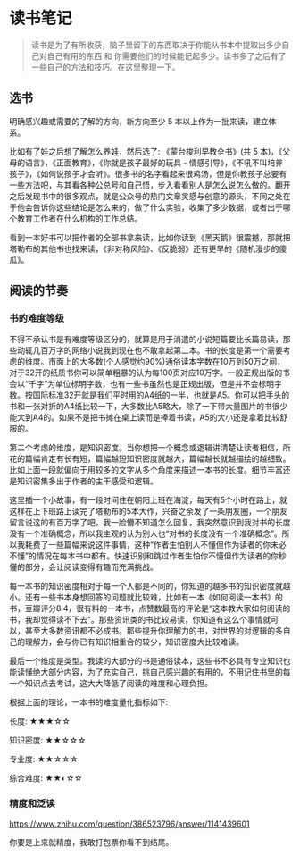 # 读书笔记

> 读书是为了有所收获，脑子里留下的东西取决于你能从书本中提取出多少自己对自己有用的东西 和 你需要他们的时候能记起多少。读书多了之后有了一些自己的方法和技巧。在这里整理一下。

## 选书

明确感兴趣或需要的了解的方向，新方向至少 5 本以上作为一批来读，建立体系。

比如有了娃之后想了解怎么养娃，然后选了: 《蒙台梭利早教全书》(共 5 本)，《父母的语言》，《正面教育》，《你就是孩子最好的玩具 - 情感引导》，《不吼不叫培养孩子》，《如何说孩子才会听》。很多书的名字看起来很鸡汤，但是你教孩子总要有一些方法吧，与其看各种公总号和自己悟，步入看看别人是怎么说怎么做的。翻开之后发现书中的很多观点，就是公众号的热门文章灵感与创意的源头，不同之处在于他会告诉你这些结论是怎么来的，做了什么实验，收集了多少数据，或者出于哪个教育工作者在什么机构的工作总结。

看到一本好书可以把作者的全部书拿来读，比如你读到《黑天鹅》很震撼，那就把塔勒布的其他书也找来读，《非对称风险》、《反脆弱》还有更早的《随机漫步的傻瓜》。

## 阅读的节奏

### 书的难度等级

不得不承认书是有难度等级区分的，就算是用于消遣的小说短篇要比长篇易读，那些动辄几百万字的网络小说我到现在也不敢拿起第二本。书的长度是第一个需要考虑的维度。市面上的大多数(个人感觉约90%)通俗读本字数在10万到50万之间，对于32开的纸质书你可以简单粗暴的认为每100页对应10万字。一般正规出版的书会以“千字”为单位标明字数，也有一些书虽然也是正规出版，但是并不会标明字数。按国际标准32开就是我们平时用的A4纸的一半，也就是A5。你可以把手头的书和一张对折的A4纸比较一下，大多数比A5略大，除了一下带大量图片的书很少能大到A4的。如果不是把书摊在桌上读而是捧着书读，A5的大小还是拿着比较舒服的。

第二个考虑的维度，是知识密度。当你想把一个概念或逻辑讲清楚让读者相信，所花的篇幅肯定有长有短，篇幅越短知识密度就越大，篇幅越长就越描绘的越细致。比如上面一段就偏向于用较多的文字从多个角度来描述一本书的长度。细节丰富还是知识密集多出于作者的主干感受和逻辑。

这里插一个小故事，有一段时间住在朝阳上班在海淀，每天有5个小时在路上，就这样在上下班路上读完了塔勒布的5本大作，兴奋之余发了一条朋友圈，一个朋友留言说这的有百万字了吧，我一脸懵不知道怎么回复，我突然意识到我对书的长度没有一个准确概念，所以我主观的认为别人也“对书的长度没有一个准确概念”。所以我耗费了一些篇幅来说这件事情，这种“作者生怕别人不懂但作为读者的你未必不懂”的情况在每本书中都有。快速识别和跳过作者生怕你不懂但作为读者的你秒懂的部分，会让阅读变得有趣而充满挑战。

每一本书的知识密度相对于每一个人都是不同的，你知道的越多书的知识密度就越小。还有一些书本身想回答的问题就比较难，比如有一本《如何阅读一本书》的书，豆瓣评分8.4，很有料的一本书，点赞数最高的评论是“这本教大家如何阅读的书，我却觉得读不下去”。那些资讯类的书比较易读，你知道有这么个事情就可以，甚至大多数资讯都不必成书。那些提升你理解力的书，对世界的对逻辑的多自己的理解力，会与你已有知识相重合的较少，知识密度大比较难读。

最后一个维度是类型。我读的大部分的书是通俗读本，这些书不必具有专业知识也能读懂绝大部分内容，为了充实自己，挑自己感兴趣的有用的，不用记住书里的每一个知识点去考试，这大大降低了阅读的难度和心理负担。

根据上面的理论，一本书的难度量化指标如下:

长度: ★★★☆☆

知识密度: ★★☆☆☆

专业度: ★★☆☆☆

综合难度: ★★◐☆☆

### 精度和泛读

https://www.zhihu.com/question/386523796/answer/1141439601

你要是上来就精度，我敢打包票你看不到结尾。

